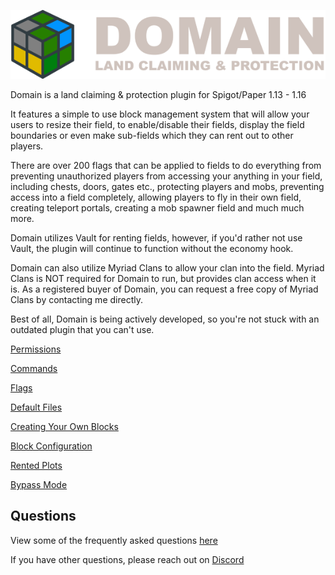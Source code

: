 ![Domain](/images/domain_alt_small.png)

Domain is a land claiming & protection plugin for Spigot/Paper 1.13 - 1.16

It features a simple to use block management system that will allow your users to resize their field, to enable/disable their fields, display the field boundaries or even make sub-fields which they can rent out to other players.

There are over 200 flags that can be applied to fields to do everything from preventing unauthorized players from accessing your anything in your field, including chests, doors, gates etc., protecting players and mobs, preventing access into a field completely, allowing players to fly in their own field, creating teleport portals, creating a mob spawner field and much much more.

Domain utilizes Vault for renting fields, however, if you'd rather not use Vault, the plugin will continue to function without the economy hook.

Domain can also utilize Myriad Clans to allow your clan into the field. Myriad Clans is NOT required for Domain to run, but provides clan access when it is. As a registered buyer of Domain, you can request a free copy of Myriad Clans by contacting me directly.

Best of all, Domain is being actively developed, so you're not stuck with an outdated plugin that you can't use.

[Permissions](https://torpkev.github.io/domain_docs/permissions)

[Commands](https://torpkev.github.io/domain_docs/commands)

[Flags](https://torpkev.github.io/domain_docs/flags)

[Default Files](https://torpkev.github.io/domain_docs/defaultfiles)

[Creating Your Own Blocks](https://torpkev.github.io/domain_docs/createnew)

[Block Configuration](https://torpkev.github.io/domain_docs/blockconfig)

[Rented Plots](https://torpkev.github.io/domain_docs/renting)

[Bypass Mode](https://torpkev.github.io/domain_docs/bypass)

## Questions

View some of the frequently asked questions [here](https://torpkev.github.io/domain_docs/faq)

If you have other questions, please reach out on [Discord](https://discord.gg/crU8Gsr2TG)
